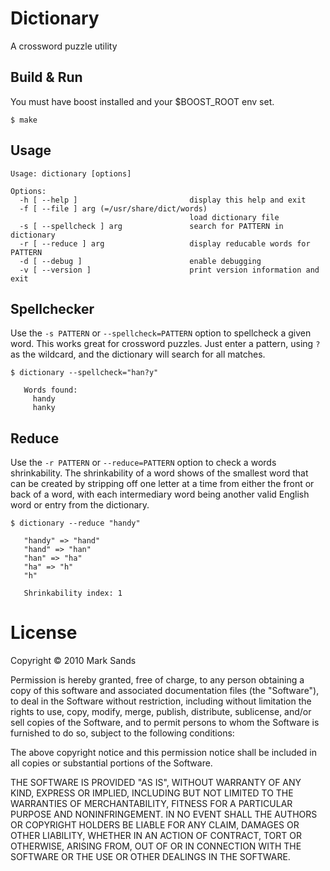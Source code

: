 # Dictionary

A crossword puzzle utility

## Build & Run

You must have boost installed and your $BOOST_ROOT env set.

    $ make

## Usage

    Usage: dictionary [options]

    Options:
      -h [ --help ]                         display this help and exit
      -f [ --file ] arg (=/usr/share/dict/words)
                                            load dictionary file
      -s [ --spellcheck ] arg               search for PATTERN in dictionary
      -r [ --reduce ] arg                   display reducable words for PATTERN
      -d [ --debug ]                        enable debugging
      -v [ --version ]                      print version information and exit

## Spellchecker

Use the `-s PATTERN` or `--spellcheck=PATTERN` option to spellcheck a given word. This works great for crossword puzzles. Just enter a pattern, using `?` as the wildcard, and the dictionary will search for all matches.

    $ dictionary --spellcheck="han?y"

       Words found:
         handy
         hanky

## Reduce

Use the `-r PATTERN` or `--reduce=PATTERN` option to check a words shrinkability. The shrinkability of a word shows of the smallest word that can be created by stripping off one letter at a time from either the front or back of a word, with each intermediary word being another valid English word or entry from the dictionary.

    $ dictionary --reduce "handy"

       "handy" => "hand"
       "hand" => "han"
       "han" => "ha"
       "ha" => "h"
       "h"

       Shrinkability index: 1

# License

Copyright &copy; 2010 Mark Sands

Permission is hereby granted, free of charge, to any person obtaining a copy of this software and associated documentation files (the "Software"), to deal in the Software without restriction, including without limitation the rights to use, copy, modify, merge, publish, distribute, sublicense, and/or sell copies of the Software, and to permit persons to whom the Software is furnished to do so, subject to the following conditions:

The above copyright notice and this permission notice shall be included in all copies or substantial portions of the Software.

THE SOFTWARE IS PROVIDED "AS IS", WITHOUT WARRANTY OF ANY KIND, EXPRESS OR IMPLIED, INCLUDING BUT NOT LIMITED TO THE WARRANTIES OF MERCHANTABILITY, FITNESS FOR A PARTICULAR PURPOSE AND NONINFRINGEMENT. IN NO EVENT SHALL THE AUTHORS OR COPYRIGHT HOLDERS BE LIABLE FOR ANY CLAIM, DAMAGES OR OTHER LIABILITY, WHETHER IN AN ACTION OF CONTRACT, TORT OR OTHERWISE, ARISING FROM, OUT OF OR IN CONNECTION WITH THE SOFTWARE OR THE USE OR OTHER DEALINGS IN THE SOFTWARE.